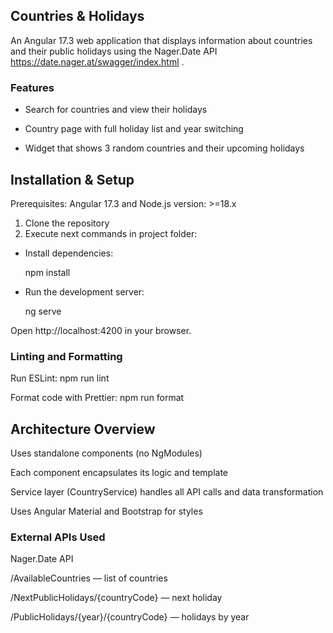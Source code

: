 ## Countries & Holidays

An Angular 17.3 web application that displays information about countries and their public holidays using the Nager.Date API https://date.nager.at/swagger/index.html
.

### Features

* Search for countries and view their holidays

*  Country page with full holiday list and year switching 

*  Widget that shows 3 random countries and their upcoming holidays


## Installation & Setup

Prerequisites: Angular 17.3 and Node.js version: >=18.x

1. Clone the repository
2. Execute next commands in project folder:
* Install dependencies:

    npm install

* Run the development server:

    ng serve


Open http://localhost:4200 in your browser.

### Linting and Formatting
Run ESLint: npm run lint

Format code with Prettier: npm run format

## Architecture Overview

Uses standalone components (no NgModules)

Each component encapsulates its logic and template

Service layer (CountryService) handles all API calls and data transformation

Uses Angular Material and Bootstrap for styles


### External APIs Used

Nager.Date API

/AvailableCountries — list of countries

/NextPublicHolidays/{countryCode} — next holiday

/PublicHolidays/{year}/{countryCode} — holidays by year


